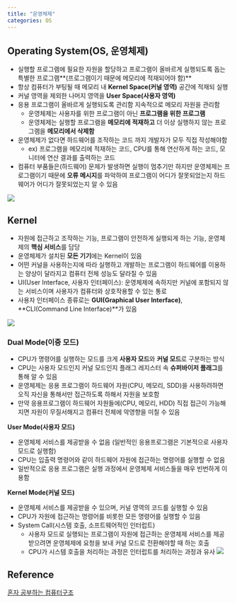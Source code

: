 ```yaml
---
title: "운영체제"
categories: OS
---
```

## Operating System(OS, 운영체제)
- 실행할 프로그램에 필요한 자원을 할당하고 프로그램이 올바르게 실행되도록 돕는 특별한 프로그램**(프로그램이기 때문에 메모리에 적재되어야 함)**
- 항상 컴퓨터가 부팅될 때 메모리 내 **Kernel Space(커널 영역)** 공간에 적재되 실행
- 커널 영역을 제외한 나머지 영역을 **User Space(사용자 영역)**
- 응용 프로그램이 올바르게 실행되도록 관리함 지속적으로 메모리 자원을 관리함
    - 운영체제는 사용자를 위한 프로그램이 아닌 **프로그램을 위한 프로그램**
    - 운영체제는 실행할 프로그램을 **메모리에 적재하고** 더 이상 실행하지 않는 프로그램을 **메모리에서 삭제함**
- 운영체제가 없다면 하드웨어를 조작하는 코드 까지 개발자가 모두 직접 작성해야함
    - ex) 프로그램을 메모리에 적재하는 코드, CPU를 통해 연산하게 하는 코드, 모니터에 연산 결과를 출력하는 코드
- 컴퓨터 부품들은(하드웨어) 문제가 발생하면 실행이 멈추기만 하지만 운영체제는 프로그램이기 때문에 **오류 메시지**를 파악하여 프로그램이 어디가 잘못되었는지 하드웨어가 어디가 잘못되었는지 알 수 있음

![]({{site.url}}/images/OS/Basic.png)

## Kernel
- 자원에 접근하고 조작하는 기능, 프로그램이 안전하게 실행되게 하는 기능, 운영체제의 **핵심 서비스**를 담당
- 운영체제가 설치된 **모든 기기**에는 Kernel이 있음
- 어떤 커널을 사용하는지에 따라 실행하고 개발하는 프로그램이 하드웨어를 이용하는 양상이 달라지고 컴퓨터 전체 성능도 달라질 수 있음
- UI(User Interface, 사용자 인터페이스): 운영체제에 속하지만 커널에 포함되지 않는 서비스이며 사용자가 컴퓨터와 상호작용할 수 있는 통로
- 사용자 인터페이스 종류로는 **GUI(Graphical User Interface)**, **CLI(Command Line Interface)**가 있음

![]({{site.url}}/images/OS/Kernel.png)

### Dual Mode(이중 모드)
- CPU가 명령어를 실행하는 모드를 크게 **사용자 모드**와 **커널 모드**로 구분하는 방식
- CPU는 사용자 모드인지 커널 모드인지 플래그 레지스터 속 **슈퍼바이저 플래그**를 통해 알 수 있음
- 운영체제는 응용 프로그램이 하드웨어 자원(CPU, 메모리, SDD)을 사용하려하면 오직 자신을 통해서만 접근하도록 하해서 자원을 보호함
- 만약 응용프로그램이 하드웨어 자원들에(CPU, 메모리, HDD) 직접 접근이 가능해지면 자원이 무질서해지고 컴퓨터 전체에 악영향을 미칠 수 있음

**User Mode(사용자 모드)**
- 운영체제 서비스를 제공받을 수 없음 (일반적인 응용프로그램은 기본적으로 사용자 모드로 실행함)
- CPU는 입출력 명령어와 같이 하드웨어 자원에 접근하는 명령어를 실행할 수 없음
- 일반적으로 응용 프로그램은 실행 과정에서 운영체제 서비스들을 매우 빈번하게 이용함

**Kernel Mode(커널 모드)**
- 운영체제 서비스를 제공받을 수 있으며, 커널 영역의 코드를 실행할 수 있음
- CPU가 자원에 접근하는 명령어를 비롯한 모든 명령어를 실행할 수 있음
- System Call(시스템 호출, 소프트웨어적인 인터럽트)
    - 사용자 모드로 실행되는 프로그램이 자원에 접근하는 운영체제 서비스를 제공받으려면 운영체제에 요청을 보내 커널 모드로 전환해야할 때 하는 호출
    - CPU가 시스템 호출을 처리하는 과정은 인터럽트를 처리하는 과정과 유사
![]({{site.url}}/images/OS/SystemCall.png)

## Reference
[혼자 공부하는 컴퓨터구조]()

